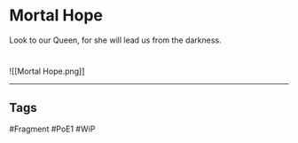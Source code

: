 # Mortal Hope
Look to our Queen, for she will lead us from the darkness.

#
![[Mortal Hope.png]]

---
## Tags
#Fragment
#PoE1 
#WiP 